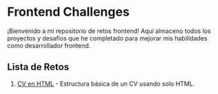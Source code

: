 # Frontend Challenges

¡Bienvenido a mi repositorio de retos frontend! Aquí almaceno todos los proyectos y desafíos que he completado para mejorar mis habilidades como desarrollador frontend.

## Lista de Retos

1. [CV en HTML](challenges/single-page-cv) - Estructura básica de un CV usando solo HTML.
